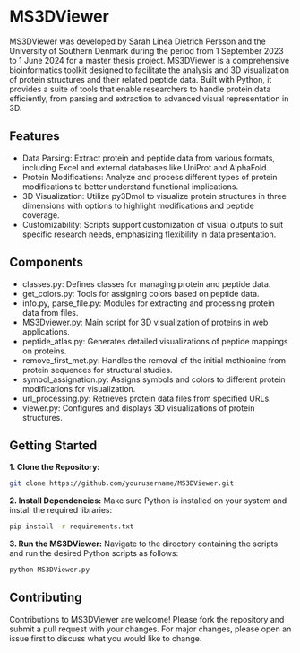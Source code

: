 # MS3DViewer
MS3DViewer was developed by Sarah Linea Dietrich Persson and the University of Southern Denmark during the period from 1 September 2023 to 1 June 2024 for a master thesis project.
MS3DViewer is a comprehensive bioinformatics toolkit designed to facilitate the analysis and 3D visualization of protein structures and their related peptide data. Built with Python, it provides a suite of tools that enable researchers to handle protein data efficiently, from parsing and extraction to advanced visual representation in 3D.

## Features
- Data Parsing: Extract protein and peptide data from various formats, including Excel and external databases like UniProt and AlphaFold.
- Protein Modifications: Analyze and process different types of protein modifications to better understand functional implications.
- 3D Visualization: Utilize py3Dmol to visualize protein structures in three dimensions with options to highlight modifications and peptide coverage.
- Customizability: Scripts support customization of visual outputs to suit specific research needs, emphasizing flexibility in data presentation.

## Components
- classes.py: Defines classes for managing protein and peptide data.
- get_colors.py: Tools for assigning colors based on peptide data.
- info.py, parse_file.py: Modules for extracting and processing protein data from files.
- MS3Dviewer.py: Main script for 3D visualization of proteins in web applications.
- peptide_atlas.py: Generates detailed visualizations of peptide mappings on proteins.
- remove_first_met.py: Handles the removal of the initial methionine from protein sequences for structural studies.
- symbol_assignation.py: Assigns symbols and colors to different protein modifications for visualization.
- url_processing.py: Retrieves protein data files from specified URLs.
- viewer.py: Configures and displays 3D visualizations of protein structures.

## Getting Started
**1. Clone the Repository:**

``` bash
git clone https://github.com/yourusername/MS3DViewer.git
```

**2. Install Dependencies:**
Make sure Python is installed on your system and install the required libraries:

``` bash
pip install -r requirements.txt
```

**3. Run the MS3DViewer:**
Navigate to the directory containing the scripts and run the desired Python scripts as follows:

``` bash
python MS3DViewer.py
```

## Contributing
Contributions to MS3DViewer are welcome! Please fork the repository and submit a pull request with your changes. For major changes, please open an issue first to discuss what you would like to change.

